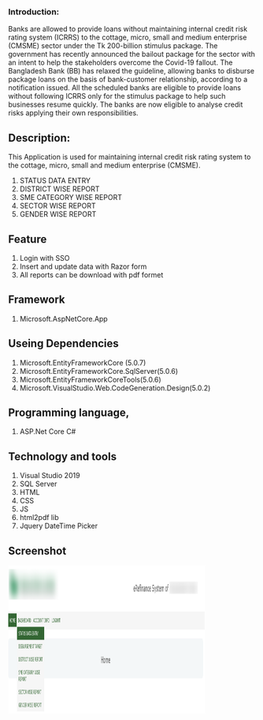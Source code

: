 ### Introduction:
Banks are allowed to provide loans without maintaining internal credit risk rating system (ICRRS) 
to the cottage, micro, small and medium enterprise (CMSME) sector under the Tk 200-billion stimulus package.
The government has recently announced the bailout package for the sector with an intent to help the stakeholders overcome the Covid-19 fallout.
The Bangladesh Bank (BB) has relaxed the guideline, allowing banks to disburse package loans on the basis of bank-customer relationship, according to a notification issued.
All the scheduled banks are eligible to provide loans without following ICRRS only for the stimulus package to help such businesses resume quickly.
The banks are now eligible to analyse credit risks applying their own responsibilities.

## Description:
This Application is used for maintaining internal credit risk rating system to the cottage, micro, small and medium enterprise (CMSME). 

1. STATUS DATA ENTRY 
2. DISTRICT WISE REPORT
3. SME CATEGORY WISE REPORT
4. SECTOR WISE REPORT
5. GENDER WISE REPORT

## Feature
1. Login with SSO
2. Insert and update data with Razor form
3. All reports can be download with pdf formet

## Framework
1. Microsoft.AspNetCore.App

## Useing Dependencies
1. Microsoft.EntityFrameworkCore (5.0.7)
2. Microsoft.EntityFrameworkCore.SqlServer(5.0.6)
3. Microsoft.EntityFrameworkCoreTools(5.0.6)
4. Microsoft.VisualStudio.Web.CodeGeneration.Design(5.0.2)



## Programming language, 
1. ASP.Net Core C#
 
## Technology and tools
1. Visual Studio 2019
2. SQL Server
3. HTML
4. CSS
5. JS
6. html2pdf lib
7. Jquery DateTime Picker

## Screenshot
 <img src="https://github.com/toufiqulhuda/erefinance/blob/master/Screenshot/Home-Page-Erefinance.png" alt="HomePage" width="400" height="300"> 